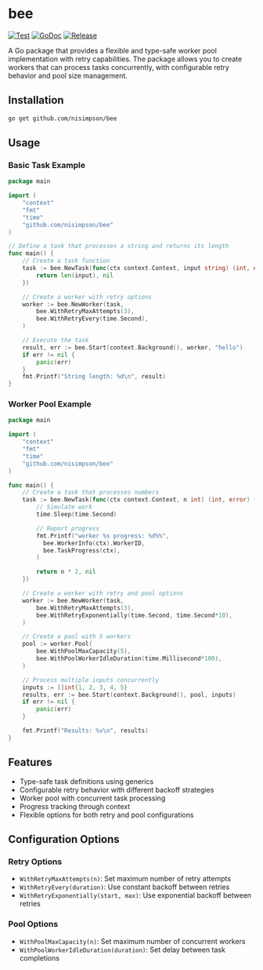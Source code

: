 # bee

[![Test](https://github.com/nisimpson/bee/actions/workflows/test.yml/badge.svg)](https://github.com/nisimpson/bee/actions/workflows/test.yml)
[![GoDoc](https://godoc.org/github.com/nisimpson/bee?status.svg)](http://godoc.org/github.com/nisimpson/bee)
[![Release](https://img.shields.io/github/release/nisimpson/bee.svg)](https://github.com/nisimpson/bee/releases)

A Go package that provides a flexible and type-safe worker pool implementation with retry capabilities. The package allows you to create workers that can process tasks concurrently, with configurable retry behavior and pool size management.

## Installation

```bash
go get github.com/nisimpson/bee
```

## Usage

### Basic Task Example

```go
package main

import (
    "context"
    "fmt"
    "time"
    "github.com/nisimpson/bee"
)

// Define a task that processes a string and returns its length
func main() {
    // Create a task function
    task := bee.NewTask(func(ctx context.Context, input string) (int, error) {
        return len(input), nil
    })

    // Create a worker with retry options
    worker := bee.NewWorker(task,
        bee.WithRetryMaxAttempts(3),
        bee.WithRetryEvery(time.Second),
    )

    // Execute the task
    result, err := bee.Start(context.Background(), worker, "hello")
    if err != nil {
        panic(err)
    }
    fmt.Printf("String length: %d\n", result)
}
```

### Worker Pool Example

```go
package main

import (
    "context"
    "fmt"
    "time"
    "github.com/nisimpson/bee"
)

func main() {
    // Create a task that processes numbers
    task := bee.NewTask(func(ctx context.Context, n int) (int, error) {
        // Simulate work
        time.Sleep(time.Second)

        // Report progress
        fmt.Printf("worker %s progress: %d%%",
          bee.WorkerInfo(ctx).WorkerID,
          bee.TaskProgress(ctx),
        )

        return n * 2, nil
    })

    // Create a worker with retry and pool options
    worker := bee.NewWorker(task,
        bee.WithRetryMaxAttempts(3),
        bee.WithRetryExponentially(time.Second, time.Second*10),
    )

    // Create a pool with 5 workers
    pool := worker.Pool(
        bee.WithPoolMaxCapacity(5),
        bee.WithPoolWorkerIdleDuration(time.Millisecond*100),
    )

    // Process multiple inputs concurrently
    inputs := []int{1, 2, 3, 4, 5}
    results, err := bee.Start(context.Background(), pool, inputs)
    if err != nil {
        panic(err)
    }

    fmt.Printf("Results: %v\n", results)
}
```

## Features

- Type-safe task definitions using generics
- Configurable retry behavior with different backoff strategies
- Worker pool with concurrent task processing
- Progress tracking through context
- Flexible options for both retry and pool configurations

## Configuration Options

### Retry Options

- `WithRetryMaxAttempts(n)`: Set maximum number of retry attempts
- `WithRetryEvery(duration)`: Use constant backoff between retries
- `WithRetryExponentially(start, max)`: Use exponential backoff between retries

### Pool Options

- `WithPoolMaxCapacity(n)`: Set maximum number of concurrent workers
- `WithPoolWorkerIdleDuration(duration)`: Set delay between task completions

